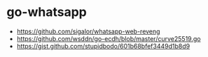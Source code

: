 # go-whatsapp

- https://github.com/sigalor/whatsapp-web-reveng
- https://github.com/wsddn/go-ecdh/blob/master/curve25519.go
- https://gist.github.com/stupidbodo/601b68bfef3449d1b8d9